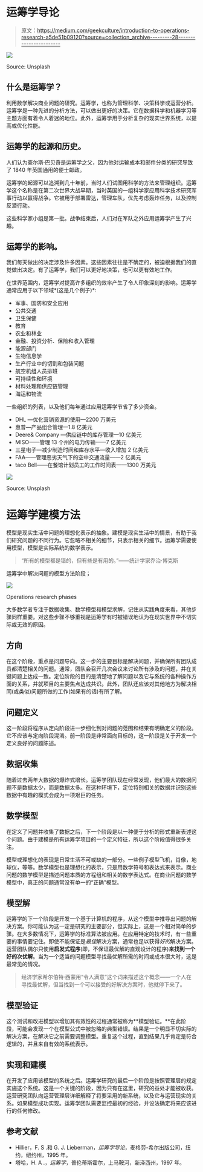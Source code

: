 # 运筹学导论

> 原文：<https://medium.com/geekculture/introduction-to-operations-research-a5de51b09120?source=collection_archive---------28----------------------->

![](img/ecca55afc8f521980555fe17b7478236.png)

Source: Unsplash

## 什么是运筹学？

利用数学解决商业问题的研究。运筹学，也称为管理科学、决策科学或运营分析。运筹学是一种先进的分析方法，可以做出更好的决策。它在数据科学和机器学习等主题方面有着令人着迷的地位。此外，运筹学用于分析复杂的现实世界系统，以提高或优化性能。

## 运筹学的起源和历史。

人们认为查尔斯·巴贝奇是运筹学之父，因为他对运输成本和邮件分类的研究导致了 1840 年英国通用的便士邮政。

运筹学的起源可以追溯到几十年前，当时人们试图用科学的方法来管理组织。运筹学这个名称是在第二次世界大战早期，当时英国的一组科学家应用科学技术研究军事行动以赢得战争。它被用于部署雷达，管理车队，优先考虑轰炸任务，以及控制反潜行动。

这些科学家小组是第一批。战争结束后，人们对在军队之外应用运筹学产生了兴趣。

## 运筹学的影响。

我们每天做出的决定涉及许多因素。这些因素往往是不确定的，被迫根据我们的直觉做出决定。有了运筹学，我们可以更好地决策，也可以更有效地工作。

在世界范围内，运筹学对提高许多组织的效率产生了令人印象深刻的影响。运筹学通常应用于以下领域*(这是几个例子)*:

*   军事、国防和安全应用
*   公共交通
*   卫生保健
*   教育
*   农业和林业
*   金融、投资分析、保险和收入管理
*   能源部门
*   生物信息学
*   生产行业中的切割和包装问题
*   航空机组人员排班
*   可持续性和环境
*   材料处理和供应链管理
*   海运和物流

一些组织的列表，以及他们每年通过应用运筹学节省了多少资金。

*   DHL —优化营销资源的使用—2200 万美元
*   惠普—产品组合管理—1.8 亿美元
*   Deere& Company —供应链中的库存管理—10 亿美元
*   MISO——管理 13 个州的电力传输——7 亿美元
*   三星电子—减少制造时间和库存水平—收入增加 2 亿美元
*   FAA——管理恶劣天气下的空中交通流量——2 亿美元
*   taco Bell——在餐馆计划员工的工作时间表——1300 万美元

![](img/18e4086b7ff14e3094e310398f68e51b.png)

Source: Unsplash

# 运筹学建模方法

模型是现实生活中问题的理想化表示的抽象。建模是现实生活中的情景，有助于我们研究问题的不同行为。它忽略不相关的细节，只表示相关的细节。运筹学需要使用模型，模型是实际系统的数学表示。

> “所有的模型都是错的，但有些是有用的。”——统计学家乔治·博克斯

运筹学中解决问题的模型方法阶段；

![](img/5810852aa23cb7da559bb756cebcc7cf.png)

Operations research phases

大多数学者专注于数据收集、数学模型和模型求解，记住从实践角度来看，其他步骤同样重要。对这些步骤不够重视是运筹学有时被错误地认为在现实世界中不切实际或无效的原因。

## 方向

在这个阶段，重点是问题导向。这一步的主要目标是解决问题，并确保所有团队成员都清楚相关的问题。通常，团队会召开几次会议来讨论所有涉及的问题，并在关键问题上达成一致。定位阶段的目的是清楚地了解问题以及它与系统的各种操作方面的关系，并就项目的主要焦点达成共识。此外，团队还应该对其他地方为解决相同(或类似)问题所做的工作(如果有的话)有所了解。

## 问题定义

这一阶段将程序从定向阶段进一步细化到对问题的范围和结果有明确定义的阶段。它不应该与定向阶段混淆。前一阶段是非常面向目标的，这一阶段是关于开发一个定义良好的问题陈述。

## 数据收集

随着过去两年大数据的爆炸式增长。运筹学团队现在经常发现，他们最大的数据问题不是数据太少，而是数据太多。在这种环境下，定位特别相关的数据并识别这些数据中有趣的模式会成为一项艰巨的任务。

## 数学模型

在定义了问题并收集了数据之后，下一个阶段是以一种便于分析的形式重新表述这个问题。由于建模是所有运筹学项目的一个定义特征，所以这个阶段值得很多关注。

模型或理想化的表现是日常生活不可或缺的一部分。一些例子模型飞机，肖像，地球仪，等等。数学模型也是理想化的表示，只是用数学符号和表达式来表示。商业问题的数学模型是描述问题本质的方程组和相关的数学表达式。在商业问题的数学模型中，真正的问题通常没有单一的“正确”模型。

## 模型解

运筹学的下一个阶段是开发一个基于计算机的程序，从这个模型中推导出问题的解决方案。你可能认为这一定是研究的主要部分，但实际上，这是一个相对简单的步骤。在大多数情况下，运筹学的标准算法被应用。在应用特定的技术时，有一些重要的事情要记住。即使不能保证是*最佳*解决方案，通常也足以获得*好的*解决方案。运营团队偶尔只使用**启发式程序**(即，不保证最优解的直观设计的程序)**来找到一个好的次优解**。当为一个适当的问题模型寻找最优解所需的时间或成本很大时，这是最常见的情况。

> 经济学家希尔伯特·西蒙用“令人满意”这个词来描述这个概念——一个人在寻找最优解，但当找到一个可以接受的好解决方案时，他就停下来了。

## 模型验证

这个测试和改进模型以增加其有效性的过程通常被称为**模型验证。**在此阶段，可能会发现一个在模型公式中被忽略的典型错误。结果是一个明显不切实际的解决方案，在解决它之前需要调整模型。重复这个过程，直到结果几乎肯定是符合逻辑的，并且来自有效的系统表示。

## 实现和建模

在开发了应用该模型的系统之后。运筹学研究的最后一个阶段是按照管理层的规定实施这个系统。这是一个关键的阶段，因为只有在这里，研究的益处才能被收获。运营研究团队向运营管理层详细解释了将要采用的新系统，以及它与运营现实的关系。如果模型成功实现。运筹学团队需要监控最初的经验，并设法确定将来应该进行的任何修改。

## **参考文献**

*   Hillier，F. S .和 G. J. Lieberman，*运筹学导论*，麦格劳-希尔出版公司，纽约，纽约州，1995 年。
*   塔哈，H. A .，*运筹学*，普伦蒂斯霍尔，上马鞍河，新泽西州，1997 年。